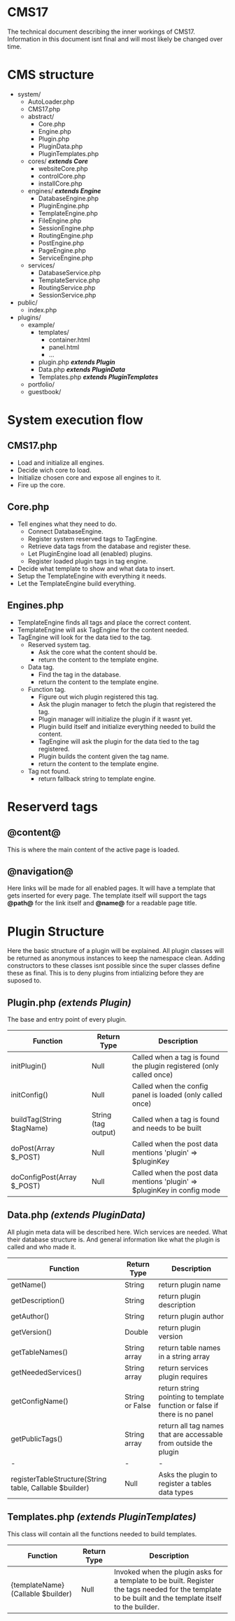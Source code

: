 CMS17
==========

The technical document describing the inner workings of CMS17.
Information in this document isnt final and will most likely be changed over time.



CMS structure
==========
* system/
  * AutoLoader.php
  * CMS17.php
  * abstract/
    * Core.php
    * Engine.php
    * Plugin.php
    * PluginData.php
    * PluginTemplates.php
  * cores/ **_extends Core_**
    * websiteCore.php
    * controlCore.php
    * installCore.php
  * engines/ **_extends Engine_**
    * DatabaseEngine.php
    * PluginEngine.php
    * TemplateEngine.php
    * FileEngine.php
    * SessionEngine.php
    * RoutingEngine.php
    * PostEngine.php
    * PageEngine.php
    * ServiceEngine.php
  * services/
    * DatabaseService.php
    * TemplateService.php
    * RoutingService.php
    * SessionService.php
* public/
  * index.php
* plugins/
  * example/
    * templates/
      * container.html
      * panel.html
      * ...
    * plugin.php **_extends Plugin_**
    * Data.php **_extends PluginData_**
    * Templates.php **_extends PluginTemplates_**
  * portfolio/
  * guestbook/

System execution flow
==========

CMS17.php
----------
* Load and initialize all engines.
* Decide wich core to load.
* Initialize chosen core and expose all engines to it.
* Fire up the core.

Core.php
----------
* Tell engines what they need to do.
  * Connect DatabaseEngine.
  * Register system reserved tags to TagEngine.
  * Retrieve data tags from the database and register these.
  * Let PluginEngine load all (enabled) plugins.
  * Register loaded plugin tags in tag engine.
* Decide what template to show and what data to insert.
* Setup the TemplateEngine with everything it needs.
* Let the TemplateEngine build everything.

Engines.php
----------
* TemplateEngine finds all tags and place the correct content.
* TemplateEngine will ask TagEngine for the content needed.
* TagEngine will look for the data tied to the tag.
  * Reserved system tag.
    * Ask the core what the content should be.
    * return the content to the template engine.
  * Data tag.
    * Find the tag in the database.
    * return the content to the template engine.
  * Function tag.
    * Figure out wich plugin registered this tag.
    * Ask the plugin manager to fetch the plugin that registered the tag.
    * Plugin manager will initialize the plugin if it wasnt yet.
    * Plugin build itself and initialize everything needed to build the content.
    * TagEngine will ask the plugin for the data tied to the tag registered.
    * Plugin builds the content given the tag name.
    * return the content to the template engine.
  * Tag not found.
    * return fallback string to template engine.

Reserverd tags
==========
@content@
----------
This is where the main content of the active page is loaded.

@navigation@
----------
Here links will be made for all enabled pages. It will have a template that gets inserted for every page. The template itself will support the tags **@path@** for the link itself and **@name@** for a readable page title.


Plugin Structure
==========
Here the basic structure of a plugin will be explained. All plugin classes will be returned as anonymous instances to keep the namespace clean. Adding constructors to these classes isnt possible since the super classes define these as final. This is to deny plugins from intializing before they are suposed to.

Plugin.php _(extends Plugin)_
-----------
The base and entry point of every plugin.

|Function|Return Type|Description|
|-|-|-|
|initPlugin()|Null|Called when a tag is found the plugin registered (only called once)
|initConfig()|Null|Called when the config panel is loaded (only called once)
|buildTag(String $tagName)|String (tag output)|Called when a tag is found and needs to be built
|doPost(Array $_POST)|Null|Called when the post data mentions 'plugin' => $pluginKey
|doConfigPost(Array $_POST)|Null|Called when the post data mentions 'plugin' => $pluginKey in config mode

Data.php _(extends PluginData)_
-----------
All plugin meta data will be described here. Wich services are needed. What their database structure is. And general information like what the plugin is called and who made it.

|Function|Return Type|Description|
|-|-|-|
|getName()|String|return plugin name
|getDescription()|String|return plugin description
|getAuthor()|String|return plugin author
|getVersion()|Double|return plugin version
|getTableNames()|String array|return table names in a string array
|getNeededServices()|String array|return services plugin requires
|getConfigName()|String or False|return string pointing to template function or false if there is no panel
|getPublicTags()|String array|return all tag names that are accessable from outside the plugin
|-|-|-|
|registerTableStructure(String table, Callable $builder)|Null|Asks the plugin to register a tables data types

Templates.php _(extends PluginTemplates)_
-----------
This class will contain all the functions needed to build templates.

|Function|Return Type|Description|
|-|-|-|
|{templateName}(Callable $builder)|Null|Invoked when the plugin asks for a template to be built. Register the tags needed for the template to be built and the template itself to the builder.
